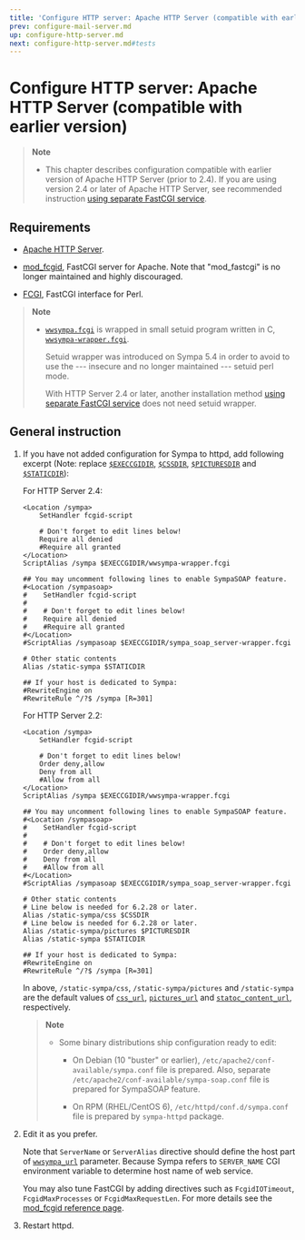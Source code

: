 ```yaml
---
title: 'Configure HTTP server: Apache HTTP Server (compatible with earlier version)'
prev: configure-mail-server.md
up: configure-http-server.md
next: configure-http-server.md#tests
---
```


Configure HTTP server: Apache HTTP Server (compatible with earlier version)
===========================================================================

> **Note**
>
>   * This chapter describes configuration compatible with earlier version of
>     Apache HTTP Server (prior to 2.4).  If you are using version 2.4 or later
>     of Apache HTTP Server, see recommended instruction
>     [using separate FastCGI service](configure-http-server-spawnfcgi.md).

Requirements
------------

  * [Apache HTTP Server](http://httpd.apache.org/download.cgi).

  * [mod_fcgid](http://httpd.apache.org/mod_fcgid/), FastCGI server for
    Apache.
    Note that "mod_fastcgi" is no longer maintained and highly discouraged.

  * [FCGI](https://metacpan.org/release/FCGI), FastCGI interface for Perl.

> **Note**
>
>   * [`wwsympa.fcgi`](/gpldoc/man/wwsympa.8.html) is wrapped in small setuid program
>     written in C, [`wwsympa-wrapper.fcgi`](/gpldoc/man/wwsympa-wrapper.8.html).
>
>     Setuid wrapper was introduced on Sympa 5.4
>     in order to avoid to use the --- insecure and no longer
>     maintained --- setuid perl mode.
>
>     With HTTP Server 2.4 or later, another installation method
>     [using separate FastCGI service](configure-http-server-spawnfcgi.md)
>     does not need setuid wrapper.

General instruction
-------------------

  1. If you have not added configuration for Sympa to httpd, add following
     excerpt (Note: replace [``$EXECCGIDIR``](../layout.md#execcgidir),
     [``$CSSDIR``](../layout.md#cssdir),
     [``$PICTURESDIR``](../layout.md#picturesdir) and
     [``$STATICDIR``](../layout.md#staticdir)):

     For HTTP Server 2.4:
     ```
     <Location /sympa>
         SetHandler fcgid-script

         # Don't forget to edit lines below!
         Require all denied
         #Require all granted
     </Location>
     ScriptAlias /sympa $EXECCGIDIR/wwsympa-wrapper.fcgi

     ## You may uncomment following lines to enable SympaSOAP feature.
     #<Location /sympasoap>
     #    SetHandler fcgid-script
     #
     #    # Don't forget to edit lines below!
     #    Require all denied
     #    #Require all granted
     #</Location>
     #ScriptAlias /sympasoap $EXECCGIDIR/sympa_soap_server-wrapper.fcgi

     # Other static contents
     Alias /static-sympa $STATICDIR

     ## If your host is dedicated to Sympa:
     #RewriteEngine on
     #RewriteRule ^/?$ /sympa [R=301]
     ```

     For HTTP Server 2.2:
     ```
     <Location /sympa>
         SetHandler fcgid-script

         # Don't forget to edit lines below!
         Order deny,allow
         Deny from all
         #Allow from all
     </Location>
     ScriptAlias /sympa $EXECCGIDIR/wwsympa-wrapper.fcgi

     ## You may uncomment following lines to enable SympaSOAP feature.
     #<Location /sympasoap>
     #    SetHandler fcgid-script
     #
     #    # Don't forget to edit lines below!
     #    Order deny,allow
     #    Deny from all
     #    #Allow from all
     #</Location>
     #ScriptAlias /sympasoap $EXECCGIDIR/sympa_soap_server-wrapper.fcgi

     # Other static contents
     # Line below is needed for 6.2.28 or later.
     Alias /static-sympa/css $CSSDIR
     # Line below is needed for 6.2.28 or later.
     Alias /static-sympa/pictures $PICTURESDIR
     Alias /static-sympa $STATICDIR

     ## If your host is dedicated to Sympa:
     #RewriteEngine on
     #RewriteRule ^/?$ /sympa [R=301]
     ```
     In above, `/static-sympa/css`, `/static-sympa/pictures` and
     `/static-sympa` are the default values of
     [`css_url`](/gpldoc/man/sympa_config.5.html#css_url),
     [`pictures_url`](/gpldoc/man/sympa_config.5.html#pictures_url) and
     [`statoc_content_url`](/gpldoc/man/sympa_config.5.html#static_content_url),
     respectively.

     > **Note**
     >
     >   * Some binary distributions ship configuration ready to edit:
     >
     >       - On Debian (10 "buster" or earlier),
     >         ``/etc/apache2/conf-available/sympa.conf`` file is prepared.
     >         Also, separate ``/etc/apache2/conf-available/sympa-soap.conf``
     >         file is prepared for SympaSOAP feature.
     >
     >       - On RPM (RHEL/CentOS 6), ``/etc/httpd/conf.d/sympa.conf`` file is
     >         prepared by ``sympa-httpd`` package.

  2. Edit it as you prefer.

     Note that ``ServerName`` or ``ServerAlias`` directive should define
     the host part of [``wwsympa_url``](/gpldoc/man/sympa_config.5.html#wwsympa_url)
     parameter.  Because Sympa refers to ``SERVER_NAME`` CGI environment
     variable to determine host name of web service.

     You may also tune FastCGI by adding directives such as
     ``FcgidIOTimeout``, ``FcgidMaxProcesses`` or ``FcgidMaxRequestLen``.  For
     more details see the
     [mod_fcgid reference page](https://httpd.apache.org/mod_fcgid/mod/mod_fcgid.html).

  3. Restart httpd.

